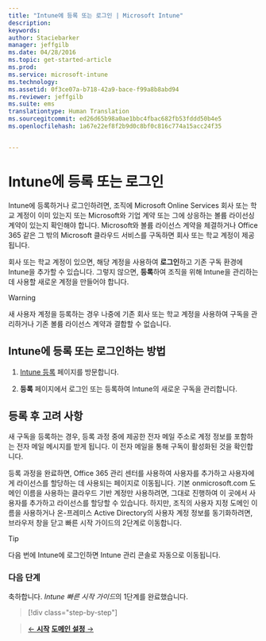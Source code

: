 ```yaml
---
title: "Intune에 등록 또는 로그인 | Microsoft Intune"
description: 
keywords: 
author: Staciebarker
manager: jeffgilb
ms.date: 04/28/2016
ms.topic: get-started-article
ms.prod: 
ms.service: microsoft-intune
ms.technology: 
ms.assetid: 0f3ce07a-b718-42a9-bace-f99a8b8abd94
ms.reviewer: jeffgilb
ms.suite: ems
translationtype: Human Translation
ms.sourcegitcommit: ed26d65b98a0ae1bbc4fbac682fb53fddd50b4e5
ms.openlocfilehash: 1a67e22ef8f2b9d0c8bf0c816c774a15acc24f35


---
```



# Intune에 등록 또는 로그인
Intune에 등록하거나 로그인하려면, 조직에 Microsoft Online Services 회사 또는 학교 계정이 이미 있는지 또는 Microsoft와 기업 계약 또는 그에 상응하는 볼륨 라이선싱 계약이 있는지 확인해야 합니다. Microsoft와 볼륨 라이선스 계약을 체결하거나 Office 365 같은 그 밖의 Microsoft 클라우드 서비스를 구독하면 회사 또는 학교 계정이 제공됩니다.

회사 또는 학교 계정이 있으면, 해당 계정을 사용하여 **로그인**하고 기존 구독 환경에 Intune을 추가할 수 있습니다. 그렇지 않으면, **등록**하여 조직을 위해 Intune을 관리하는 데 사용할 새로운 계정을 만들어야 합니다.

>[!WARNING]
>새 사용자 계정을 등록하는 경우 나중에 기존 회사 또는 학교 계정을 사용하여 구독을 관리하거나 기존 볼륨 라이선스 계약과 결합할 수 없습니다.

## Intune에 등록 또는 로그인하는 방법

1.  [Intune 등록](https://portal.office.com/Signup/Signup.aspx?OfferId=40BE278A-DFD1-470a-9EF7-9F2596EA7FF9&dl=INTUNE_A&ali=1#0%20) 페이지를 방문합니다.

2.  **등록** 페이지에서 로그인 또는 등록하여 Intune의 새로운 구독을 관리합니다.

## 등록 후 고려 사항
새 구독을 등록하는 경우, 등록 과정 중에 제공한 전자 메일 주소로 계정 정보를 포함하는 전자 메일 메시지를 받게 됩니다. 이 전자 메일을 통해 구독이 활성화된 것을 확인합니다.

등록 과정을 완료하면, Office 365 관리 센터를 사용하여 사용자를 추가하고 사용자에게 라이선스를 할당하는 데 사용되는 페이지로 이동됩니다. 기본 onmicrosoft.com 도메인 이름을 사용하는 클라우드 기반 계정만 사용하려면, 그대로 진행하여 이 곳에서 사용자를 추가하고 라이선스를 할당할 수 있습니다. 하지만, 조직의 사용자 지정 도메인 이름을 사용하거나 온-프레미스 Active Directory의 사용자 계정 정보를 동기화하려면, 브라우저 창을 닫고 빠른 시작 가이드의 2단계로 이동합니다.

>[!TIP]
> 다음 번에 Intune에 로그인하면 Intune 관리 콘솔로 자동으로 이동됩니다.

### 다음 단계
축하합니다. *Intune 빠른 시작 가이드*의 1단계를 완료했습니다.

>[!div class="step-by-step"]

>[&larr; **시작**](.\start-with-a-paid-subscription-to-microsoft-intune.md)     [**도메인 설정** &rarr;](.\start-with-a-paid-subscription-to-microsoft-intune-step-2.md)  



<!--HONumber=Jun16_HO4-->


